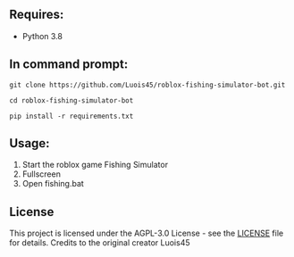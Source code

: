 ## Requires:
-   Python 3.8

## In command prompt:
```batch
git clone https://github.com/Luois45/roblox-fishing-simulator-bot.git
```

```batch
cd roblox-fishing-simulator-bot
```

```batch
pip install -r requirements.txt
```

## Usage:
1. Start the roblox game Fishing Simulator
2. Fullscreen
3. Open fishing.bat

## License

This project is licensed under the AGPL-3.0 License - see the [LICENSE](LICENSE) file for details.
Credits to the original creator Luois45
